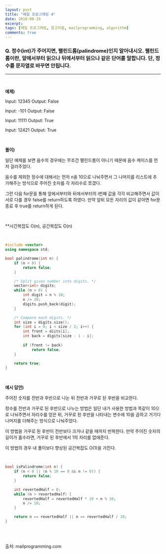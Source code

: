 ```yaml
---
layout: post
title: "매일 프로그래밍 4"
date: 2018-08-19
excerpt: 
tags: [매일 프로그래밍, 알고리즘, mailprogramming, algorithm]
comments: true
---
```


### Q. 정수(int)가 주어지면, 팰린드롬(palindrome)인지 알아내시오. 팰린드롬이란, 앞에서부터 읽으나 뒤에서부터 읽으나 같은 단어를 말합니다. 단, 정수를 문자열로 바꾸면 안됩니다.
- - -  
<br/>

**예제)**

Input: 12345
Output: False

Input: -101
Output: False

Input: 11111
Output: True

Input: 12421
Output: True
  
<br/>

**풀이)**

일단 예제를 보면 음수의 경우에는 무조건 팰린드롬이 아니기 때문에 음수 케이스를 먼저 걸러주었다.

음수를 제외한 정수에 대해서는 먼저 n을 10으로 나눠주면서 그 나머지를 리스트에 추가해주는 방식으로 주어진 숫자를 각 자리수로 쪼갰다.

그런 다음 for문을 통해 앞에서부터와 뒤에서부터의 i번째 값을 각각 비교해주면서 값이 서로 다를 경우 false를 return하도록 하였다. 만약 앞뒤 모든 자리의 값이 같아면 for문 종료 후 true를 return하게 된다.

<br/>

**시간복잡도 O(n), 공간복잡도 O(n)

<br/>  
  
``` cpp
#include <vector>
using namespace std;

bool palindrome(int n) {
    if (n < 0) {
        return false;
    }

    /* Split given number into digits. */
    vector<int> digits;
    while (n > 0) {
        int digit = n % 10;
        n /= 10;
        digits.push_back(digit);
    }

    /* Compare each digits. */
    int size = digits.size();
    for (int i = 0; i < size / 2; i++) {
        int front = diits[i];
        int back = digits[size - 1 - i];
        
        if (front != back)
            return false;
    }

    return true;
}
```  
<br/>

**예시 답안)**

주어진 숫자를 전반과 후반으로 나눈 뒤 전반과 거꾸로 된 후반을 비교한다.

정수를 전반과 거꾸로 된 후반으로 나누는 방법은 일단 내가 사용한 방법과 똑같이 10으로 나눠주면서 자리수를 얻은 뒤, 거꾸로 된 후반을 나타내는 변수에 10을 곱하고 거기다 나머지를 더해주는 방식으로 나눠주었다.

이 방법을 거꾸로 된 후반이 전반보다 크거나 같을 때까지 반복한다.
만약 주어진 숫자의 길이가 홀수라면, 거꾸로 된 후반에서 1의 자리를 없애준다.


이 방법의 경우 내 풀이보다 향상된 공간복잡도 O(1)을 가진다.

<br/>

``` cpp
bool isPalindrome(int n) {
    if (n < 0 || (n % 10 == 0 && n != 0)) {
        return false;
    }

    int revertedHalf = 0;
    while (n > revertedHalf) {
        revertedHalf = revertedHalf * 10 + n % 10;
        n /= 10;
    }

    return n == revertedHalf || n == revertedHalf / 10;
}
```

<br/>
<br/>

출처: mailprogramming.com
